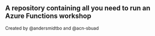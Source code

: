 ## A repository containing all you need to run an Azure Functions workshop

Created by @andersmidtbo and @acn-sbuad
